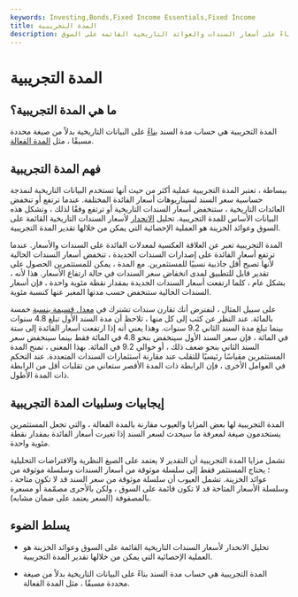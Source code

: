 ```yaml
---
keywords: Investing,Bonds,Fixed Income Essentials,Fixed Income
title: المدة التجريبية
description: المدة التجريبية هي حساب مدة السند بناءً على أسعار السندات والعوائد التاريخية القائمة على السوق.
---
```


# المدة التجريبية
## ما هي المدة التجريبية؟

المدة التجريبية هي حساب مدة السند [بناءً](/duration) على البيانات التاريخية بدلاً من صيغة محددة مسبقًا ، مثل [المدة الفعالة](/effectiveduration).

## فهم المدة التجريبية

ببساطة ، تعتبر المدة التجريبية عملية أكثر من حيث أنها تستخدم البيانات التاريخية لنمذجة حساسية سعر السند لسيناريوهات أسعار الفائدة المختلفة. عندما ترتفع أو تنخفض العائدات التاريخية ، ستنخفض أسعار السندات التاريخية أو ترتفع وفقًا لذلك ، وتشكل هذه البيانات الأساس للمدة التجريبية. تحليل [الانحدار](/regression) لأسعار السندات التاريخية القائمة على السوق وعوائد الخزينة هو العملية الإحصائية التي يمكن من خلالها تقدير المدة التجريبية.

المدة التجريبية تعبر عن العلاقة العكسية لمعدلات الفائدة على السندات والأسعار. عندما ترتفع أسعار الفائدة على إصدارات السندات الجديدة ، تنخفض أسعار السندات الحالية لأنها تصبح أقل جاذبية نسبيًا للمستثمرين. مع المدة ، يمكن للمستثمرين الحصول على تقدير قابل للتطبيق لمدى انخفاض سعر السندات في حالة ارتفاع الأسعار. هذا لأنه ، بشكل عام ، كلما ارتفعت أسعار السندات الجديدة بمقدار نقطة مئوية واحدة ، فإن أسعار السندات الحالية ستنخفض حسب مدتها المعبر عنها كنسبة مئوية.

على سبيل المثال ، لنفترض أنك تقارن سندات تشترك في [معدل قسيمة بنسبة](/coupon-rate) خمسة بالمائة. عند النظر عن كثب إلى كل منها ، تلاحظ أن مدة السند الأول تبلغ 4.8 سنوات بينما تبلغ مدة السند الثاني 9.2 سنوات. وهذا يعني أنه إذا ارتفعت أسعار الفائدة إلى ستة في المائة ، فإن سعر السند الأول سينخفض بنحو 4.8 في المائة فقط بينما سينخفض سعر السند الثاني بنحو ضعف ذلك ، أو حوالي 9.2 في المائة. بهذا المعنى ، تمنح المدة المستثمرين مقياسًا رئيسيًا للتقلب عند مقارنة استثمارات السندات المتعددة. عند التحكم في العوامل الأخرى ، فإن الرابطة ذات المدة الأقصر ستعاني من تقلبات أقل من الرابطة ذات المدة الأطول.

## إيجابيات وسلبيات المدة التجريبية

المدة التجريبية لها بعض المزايا والعيوب مقارنة بالمدة الفعالة ، والتي تجعل المستثمرين يستخدمون صيغة لمعرفة ما سيحدث لسعر السند إذا تغيرت أسعار الفائدة بمقدار نقطة مئوية واحدة.

تشمل مزايا المدة التجريبية أن التقدير لا يعتمد على الصيغ النظرية والافتراضات التحليلية ؛ يحتاج المستثمر فقط إلى سلسلة موثوقة من أسعار السندات وسلسلة موثوقة من عوائد الخزينة. تشمل العيوب أن سلسلة موثوقة من سعر السند قد لا تكون متاحة ، وسلسلة الأسعار المتاحة قد لا تكون قائمة على السوق ، ولكن بالأحرى مصمّمة أو مسعرة بالمصفوفة (السعر يعتمد على ضمان مشابه).

## يسلط الضوء

- تحليل الانحدار لأسعار السندات التاريخية القائمة على السوق وعوائد الخزينة هو العملية الإحصائية التي يمكن من خلالها تقدير المدة التجريبية.

- المدة التجريبية هي حساب مدة السند بناءً على البيانات التاريخية بدلاً من صيغة محددة مسبقًا ، مثل المدة الفعالة.

